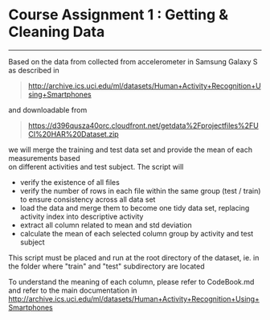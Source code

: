 # Course Assignment 1 : Getting & Cleaning Data

------------

 Based on the data from collected from accelerometer in Samsung Galaxy S
 as described in 
 
> http://archive.ics.uci.edu/ml/datasets/Human+Activity+Recognition+Using+Smartphones
 
 and downloadable from 
> https://d396qusza40orc.cloudfront.net/getdata%2Fprojectfiles%2FUCI%20HAR%20Dataset.zip
 
 we will merge the training and test data set and provide the mean of each measurements based  
 on different activities and test subject.
 The script will 
* verify the existence of all files
* verify the number of rows in each file within the same group (test / train) to ensure consistency across all data set
* load the data and merge them to become one tidy data set, replacing activity index into descriptive activity
* extract all column related to mean and std deviation
* calculate the mean of each selected column group by activity and test subject

This script must be placed and run at the root directory of the dataset, ie. in the folder where "train" and "test" subdirectory are located
 
 
To understand the meaning of each column, please refer to CodeBook.md and refer to the main documentation in http://archive.ics.uci.edu/ml/datasets/Human+Activity+Recognition+Using+Smartphones
